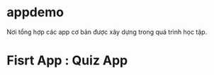 # appdemo

Nơi tổng hợp các app cơ bản được xây dựng trong quá trình học tập.
# Fisrt App : Quiz App 
